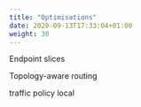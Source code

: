 ```yaml
---
title: "Optimisations"
date: 2020-09-13T17:33:04+01:00
weight: 30
---
```


Endpoint slices

Topology-aware routing

traffic policy local